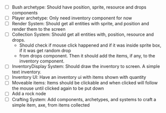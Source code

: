 - [ ] Bush archetype: Should have position, sprite, resource and drops components
- [ ] Player archetype: Only need inventory component for now
- [ ] Render System: Should get all entities with sprite, and position and render them to the screen
- [ ] Collection System: Should get all entities with, position, resource and drops. 
  - Should check if mouse click happened and if it was inside sprite box, if it was get random drop
  - from drops component. Then it should add the items, if any, to the inventory component. 
- [ ] InventoryDisplay System: Should draw the inventory to screen. A simple text inventory.
- [ ] Inventory UI: Have an inventory ui with items shown with quantity
- [ ] Moveable items: Items should be clickable and when clicked will follow the mouse until clicked again to be put down
- [ ] Add a rock node
- [ ] Crafting System: Add components, archetypes, and systems to craft a simple item, axe, from items collected